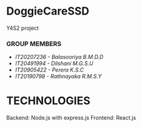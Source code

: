 # DoggieCareSSD 
Y4S2 project

### **GROUP MEMBERS**

- _IT20207236 - Balasooriya B.M.D.D_
- _IT20491994 - Dilshani M.G.S.U_
- _IT20905422 - Perera K.S.C_
- _IT20190798 - Rathnayaka R.M.S.Y_

# TECHNOLOGIES
Backend: Node.js with express.js
Frontend: React.js
